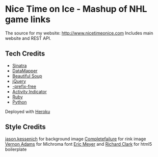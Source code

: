 Nice Time on Ice - Mashup of NHL game links
===========================================

The source for my website: http://www.nicetimeonice.com
Includes main website and REST API.

Tech Credits
------------

- [Sinatra](http://sinatrarb.com/)
- [DataMapper](http://datamapper.org/)
- [Beautiful Soup](http://crummy.com/software/BeautifulSoup/)
- [jQuery](http://jquery.com/)
- [-prefix-free](http://leaverou.github.com/prefixfree/)
- [Activity Indicator](http://neteye.github.com/activity-indicator.html)
- [Ruby](http://www.ruby-lang.org/)
- [Python](http://www.python.org/)

Deployed with [Heroku](http://www.heroku.com/)

Style Credits
-------------
[jason.kessenich](www.aepoc.com) for background image
[Completefailure](https://en.wikipedia.org/wiki/User:Completefailure) for rink image
[Vernon Adams](https://plus.google.com/107807505287232434305/about) for Michroma font
[Eric Meyer](http://meyerweb.com/eric/tools/css/reset/) and [Richard Clark](http://html5doctor.com/html-5-reset-stylesheet/) for html5 boilerplate